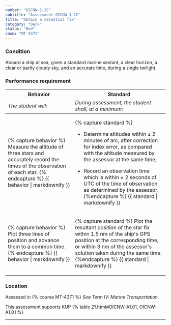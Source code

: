 ```yaml
---
number: "OICNW-1-1C"
subtitle: "Assessment OICNW-1-1C"
title: "Obtain a celestial fix"
category: "Deck"
status: "Mod"
cnum: "MT-4371"
---
```

### Condition

Aboard a ship at sea, given a standard marine sextant, a clear horizon, a clear or partly cloudy sky, and an accurate time, during a single twilight.

### Performance requirement 

<table width='100%' class='Guidelines'>
 <thead>
 <tr>
     <th class='thirty'>Behavior</th>
     <th class='seventy'>Standard</th>
 </tr>
 <tr>
     <td><em>The student will:</em></td>
     <td><em>During assessment, the student shall, at a minimum:</em></td>
 </tr>
 </thead>
 <tbody>
 

<tr><td>

{% capture behavior %}
Measure the altitude of three stars and accurately record the times of the observation of each star.
{% endcapture %}
{{ behavior | markdownify }}

</td><td>

{% capture standard %}
* Determine altitudes within ± 2 minutes of arc, after correction for index error, as compared with the altitude measured by the assessor at the same time; 

* Record an observation time which is within ± 2 seconds of UTC of the time of observation as determined by the assessor.
{%endcapture %}
{{ standard | markdownify }}

</td></tr>



<tr><td>

{% capture behavior %}
Plot three lines of position and advance them to a common time.
{% endcapture %}
{{ behavior | markdownify }}

</td><td>

{% capture standard %}
Plot the resultant position of the star fix within 1.5 nm of the ship's GPS position at the corresponding time, or within 3 nm of the assessor's solution taken during the same time. 
{%endcapture %}
{{ standard | markdownify }}

</td></tr>



 </tbody>
 </table>

### Location

Assessed in  {% course  MT-4371 %}  *Sea Term IV: Marine Transportation*.

This assessment supports KUP {% table 21.html#OICNW-A1.01, OICNW-A1.01 %}

***

